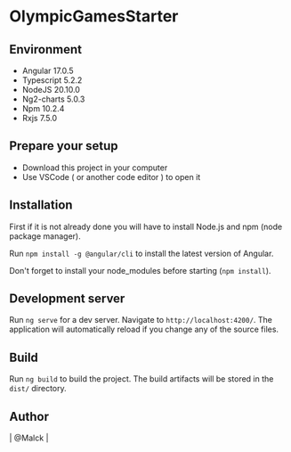 # OlympicGamesStarter

## Environment

- Angular 17.0.5
- Typescript 5.2.2
- NodeJS 20.10.0 
- Ng2-charts 5.0.3
- Npm 10.2.4
- Rxjs 7.5.0

## Prepare your setup 
- Download this project in your computer 
- Use VSCode ( or another code editor ) to open it 

## Installation

First if it is not already done you will have to install Node.js and npm (node package manager).

Run `npm install -g @angular/cli` to install the latest version of Angular.

Don't forget to install your node_modules before starting (`npm install`).

## Development server

Run `ng serve` for a dev server. Navigate to `http://localhost:4200/`. The application will automatically reload if you change any of the source files.

## Build

Run `ng build` to build the project. The build artifacts will be stored in the `dist/` directory.

## Author 

| @Malck |







